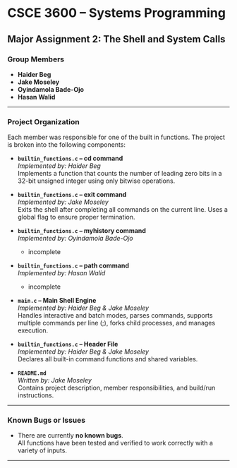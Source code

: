 # CSCE 3600 – Systems Programming  
## Major Assignment 2: The Shell and System Calls

### Group Members
- **Haider Beg**
- **Jake Moseley**
- **Oyindamola Bade-Ojo**
- **Hasan Walid**

---

### Project Organization

Each member was responsible for one of the built in functions. The project is broken into the following components:

- **`builtin_functions.c` – cd command**  
  *Implemented by: Haider Beg*  
  Implements a function that counts the number of leading zero bits in a 32-bit unsigned integer using only bitwise operations.

- **`builtin_functions.c` – exit command**  
  *Implemented by: Jake Moseley*  
  Exits the shell after completing all commands on the current line. Uses a global flag to ensure proper termination.

- **`builtin_functions.c` – myhistory command**  
  *Implemented by: Oyindamola Bade-Ojo*  
  - incomplete

- **`builtin_functions.c` – path command**  
  *Implemented by: Hasan Walid*  
  - incomplete

- **`main.c` – Main Shell Engine**  
  *Implemented by: Haider Beg & Jake Moseley*  
  Handles interactive and batch modes, parses commands, supports multiple commands per line (;), forks child processes, and manages execution.

- **`builtin_functions.c` – Header File**  
  *Implemented by: Haider Beg & Jake Moseley*  
  Declares all built-in command functions and shared variables.

- **`README.md`**  
  *Written by: Jake Moseley*  
  Contains project description, member responsibilities, and build/run instructions.

---

### Known Bugs or Issues

- There are currently **no known bugs**.  
  All functions have been tested and verified to work correctly with a variety of inputs.

---
